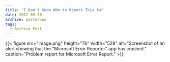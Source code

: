 ```yaml
---
title: "I Don't Know Who to Report This to"
date: 2012-05-30
archive: posterous
tags: 
  - Archive Post
---
```


{{< figure 
	src="image.png" 
	height="76" 
	width="529" 
	alt="Screenshot of an alert showing that the \"Microsoft Error Reporter\" app has crashed." 
	caption="Problem report for Microsoft Error Report." >}}

